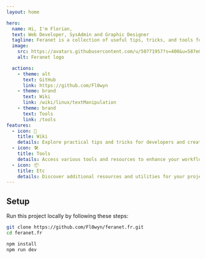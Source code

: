 ```yaml
---
layout: home

hero:
  name: Hi, I'm Florian,
  text: Web Developer, SysAdmin and Graphic Designer
  tagline: Feranet is a collection of useful tips, tricks, and tools for developers and creators
  image:
    src: https://avatars.githubusercontent.com/u/50771957?s=400&u=587e04864f43ea638bcce565d782ddc3eb356a16&v=4
    alt: Feranet logo

  actions:
    - theme: alt
      text: GitHub
      link: https://github.com/Fl0wyn
    - theme: brand
      text: Wiki
      link: /wiki/linux/textManipulation
    - theme: brand
      text: Tools
      link: /tools
features:
  - icon: 📖
    title: Wiki
    details: Explore practical tips and tricks for developers and creators.
  - icon: 🛠️
    title: Tools
    details: Access various tools and resources to enhance your workflow.
  - icon: 📦
    title: Etc
    details: Discover additional resources and utilities for your projects.
---
```


## Setup

Run this project locally by following these steps:

```sh
git clone https://github.com/Fl0wyn/feranet.fr.git
cd feranet.fr

npm install
npm run dev
```
